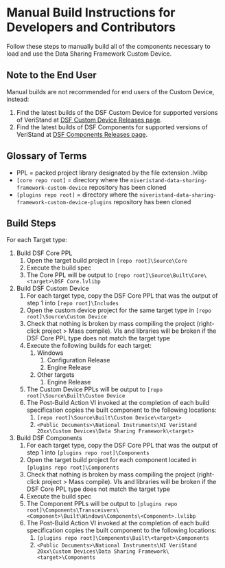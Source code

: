 # Manual Build Instructions for Developers and Contributors
Follow these steps to manually build all of the components necessary to load and use the Data Sharing Framework Custom Device.

## Note to the End User
Manual builds are not recommended for end users of the Custom Device, instead:

1. Find the latest builds of the DSF Custom Device for supported versions of VeriStand at [DSF Custom Device Releases page](https://github.com/ni/niveristand-data-sharing-framework-custom-device/releases).
1. Find the latest builds of DSF Components for supported versions of VeriStand at [DSF Components Releases page](https://github.com/ni/niveristand-data-sharing-framework-custom-device-plugins/releases).

## Glossary of Terms
- PPL = packed project library designated by the file extension .lvlibp
- `[core repo root]` = directory where the `niveristand-data-sharing-framework-custom-device` repository has been cloned
- `[plugins repo root]` = directory where the `niveristand-data-sharing-framework-custom-device-plugins` repository has been cloned

## Build Steps
For each Target type:

1.	Build DSF Core PPL
	1. Open the target build project in `[repo root]\Source\Core`
	1. Execute the build spec
	1. The Core PPL will be output to `[repo root]\Source\Built\Core\<target>\DSF Core.lvlibp`
1. Build DSF Custom Device
	1. For each target type, copy the DSF Core PPL that was the output of step 1 into `[repo root]\Includes`
	1. Open the custom device project for the same target type in `[repo root]\Source\Custom Device`
	1. Check that nothing is broken by mass compiling the project (right-click project > Mass compile). VIs and libraries will be broken if the DSF Core PPL type does not match the target type
	1. Execute the following builds for each target:
		1. Windows
			1. Configuration Release
			1. Engine Release
		1. Other targets
			1. Engine Release
	1. The Custom Device PPLs will be output to `[repo root]\Source\Built\Custom Device`
	1. The Post-Build Action VI invoked at the completion of each build specification copies the built component to the following locations:
		1. `[repo root]\Source\Built\Custom Device\<target>`
		1. `<Public Documents>\National Instruments\NI VeriStand 20xx\Custom Devices\Data Sharing Framework\<target>`
1.	Build DSF Components
	1. For each target type, copy the DSF Core PPL that was the output of step 1 into 
	`[plugins repo root]\Components`
	1. Open the target build project for each component located in 
	`[plugins repo root]\Components`
	1. Check that nothing is broken by mass compiling the project (right-click project > Mass compile). VIs and libraries will be broken if the DSF Core PPL type does not match the target type
	1. Execute the build spec
	1. The Component PPLs will be output to `[plugins repo root]\Components\Transceivers\<Component>\Built\Windows\Components\<Component>.lvlibp`
	1. The Post-Build Action VI invoked at the completion of each build specification copies the built component to the following locations:
		1. `[plugins repo root]\Components\Built\<target>\Components`
		1. `<Public Documents>\National Instruments\NI VeriStand 20xx\Custom Devices\Data Sharing Framework\<target>\Components`
